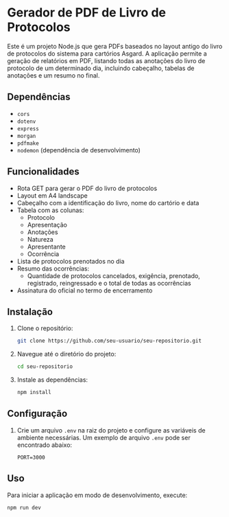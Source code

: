 # Gerador de PDF de Livro de Protocolos

Este é um projeto Node.js que gera PDFs baseados no layout antigo do livro de protocolos do sistema para cartórios Asgard. A aplicação permite a geração de relatórios em PDF, listando todas as anotações do livro de protocolo de um determinado dia, incluindo cabeçalho, tabelas de anotações e um resumo no final.

## Dependências

- `cors`
- `dotenv`
- `express`
- `morgan`
- `pdfmake`
- `nodemon` (dependência de desenvolvimento)

## Funcionalidades

- Rota GET para gerar o PDF do livro de protocolos
- Layout em A4 landscape
- Cabeçalho com a identificação do livro, nome do cartório e data
- Tabela com as colunas:
  - Protocolo
  - Apresentação
  - Anotações
  - Natureza
  - Apresentante
  - Ocorrência
- Lista de protocolos prenotados no dia
- Resumo das ocorrências:
  - Quantidade de protocolos cancelados, exigência, prenotado, registrado, reingressado e o total de todas as ocorrências
- Assinatura do oficial no termo de encerramento

## Instalação

1. Clone o repositório:

    ```bash
    git clone https://github.com/seu-usuario/seu-repositorio.git
    ```

2. Navegue até o diretório do projeto:

    ```bash
    cd seu-repositorio
    ```

3. Instale as dependências:

    ```bash
    npm install
    ```

## Configuração

1. Crie um arquivo `.env` na raiz do projeto e configure as variáveis de ambiente necessárias. Um exemplo de arquivo `.env` pode ser encontrado abaixo:

    ```env
    PORT=3000
    ```

## Uso

Para iniciar a aplicação em modo de desenvolvimento, execute:

```bash
npm run dev
